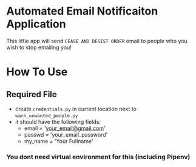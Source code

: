 # Automated Email Notificaiton Application

This little app will send `CEASE AND DESIST ORDER` email to people who you wish to stop emailing you!

# How To Use

## Required File

- create `credentials.py` in current location next to `warn_unwanted_people.py`
- it should have the following fields:
  - email = 'your_email@gmail.com'
  - passwd = 'your_email_password'
  - my_name = 'Your Fullname'

### You dont need virtual environment for this (including Pipenv)
